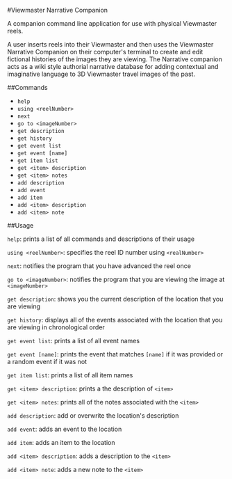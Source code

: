 #Viewmaster Narrative Companion

A companion command line application for use with physical Viewmaster reels.

A user inserts reels into their Viewmaster and then uses the Viewmaster Narrative Companion on their computer's terminal to create and edit fictional histories of the images they are viewing. The Narrative companion acts as a wiki style authorial narrative database for adding contextual and imaginative language to 3D Viewmaster travel images of the past.

##Commands

- `help`
- `using <reelNumber>`
- `next`
- `go to <imageNumber>`
- `get description`
- `get history`
- `get event list`
- `get event [name]`
- `get item list`
- `get <item> description`
- `get <item> notes`
- `add description`
- `add event`
- `add item`
- `add <item> description`
- `add <item> note`

##Usage

`help`: prints a list of all commands and descriptions of their usage

`using <reelNumber>`: specifies the reel ID number using `<realNumber>`

`next`: notifies the program that you have advanced the reel once

`go to <imageNumber>`: notifies the program that you are viewing the image at `<imageNumber>`

`get description`: shows you the current description of the location that you are viewing

`get history`: displays all of the events associated with the location that you are viewing in chronological order

`get event list`: prints a list of all event names

`get event [name]`: prints the event that matches `[name]` if it was provided or a random event if it was not

`get item list`: prints a list of all item names

`get <item> description`: prints a the description of `<item>`

`get <item> notes`: prints all of the notes associated with the `<item>`

`add description`: add or overwrite the location's description

`add event`: adds an event to the location

`add item`: adds an item to the location

`add <item> description`: adds a description to the `<item>`

`add <item> note`: adds a new note to the `<item>`

